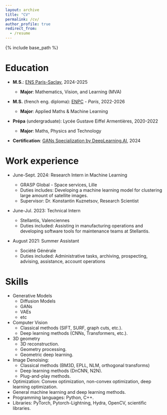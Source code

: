 ```yaml
---
layout: archive
title: "CV"
permalink: /cv/
author_profile: true
redirect_from:
  - /resume
---
```


{% include base_path %}

Education
======
* **M.S.**: [ENS Paris-Saclay](https://www.master-mva.com), 2024-2025
  * __Major__: Mathematics, Vision, and Learning (MVA)
* **M.S.** (french eng. diploma): [ENPC](https://ecoledesponts.fr/en) - *Paris*, 2022-2026
  * __Major__: Applied Maths & Machine Learning
* **Prépa** (undergraduate): Lycée Gustave Eiffel Armentières, 2020-2022
  * __Major__: Maths, Physics and Technology
  
* **Certification**: [GANs Specialization by DeepLearning.AI](https://www.coursera.org/account/accomplishments/specialization/STNCSAF6BNCR), 2024


Work experience
======
* June-Sept. 2024: Research Intern in Machine Learning
  * GRASP Global - Space services, Lille
  * Duties includes: Developing a machine learning model for clustering large amount of satellite images.
  * Supervisor: Dr. Konstantin Kuznetsov, Research Scientist

* June-Jul. 2023: Technical Intern
  * Stellantis, Valenciennes
  * Duties included: Assisting in manufacturing operations and developing software tools for maintenance teams at Stellantis.

* August 2021: Summer Assistant
  * Société Générale
  * Duties included: Administrative tasks, archiving, prospecting, advising, assistance, account operations
  
Skills
======
* Generative Models
  * Diffusion Models
  * GANs
  * VAEs
  * etc
* Computer Vision
  * Classical methods (SIFT, SURF, graph cuts, etc.).
  * Deep learning methods (CNNs, Transformers, etc.).
* 3D geometry
  * 3D reconstruction.
  * Geometry processing.
  * Geometric deep learning.
* Image Denoising:
  * Classical methods (BM3D, EPLL, NLM, orthogonal transforms)
  * Deep learning methods (DnCNN, N2N).
  * Plug-and-play methods.
* Optimization: Convex optimization, non-convex optimization, deep learning optimization.
* General machine learning and deep learning methods.
* Programming languages: Python, C++.
* Libraries: PyTorch, Pytorch-Lightning, Hydra, OpenCV, scientific libraries.

